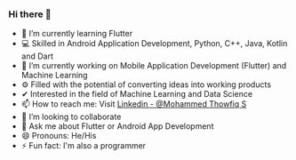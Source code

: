 ### Hi there 👋

- 🌱 I’m currently learning Flutter
- 💻 Skilled in Android Application Development, Python, C++, Java, Kotlin and Dart
- 🔭 I’m currently working on Mobile Application Development (Flutter) and Machine Learning
- ⚙️ Filled with the potential of converting ideas into working products
- ✔ Interested in the field of Machine Learning and Data Science
- 📫 How to reach me: Visit [Linkedin - @Mohammed Thowfiq S](https://www.linkedin.com/in/mohammedthowfiq/)
- 👯 I’m looking to collaborate 
- 💬 Ask me about Flutter or Android App Development
- 😄 Pronouns: He/His
- ⚡ Fun fact: I'm also a programmer
